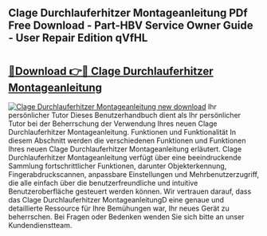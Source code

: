 ## Clage Durchlauferhitzer Montageanleitung PDf Free Download - Part-HBV Service Owner Guide - User Repair Edition qVfHL

# <h2><a href="http://df6zup.blite.top/?on=Clage+Durchlauferhitzer+Montageanleitung">🔗Download 👉🔴 Clage Durchlauferhitzer Montageanleitung</a></h2>

[![Clage Durchlauferhitzer Montageanleitung new download](https://i.imgur.com/lujVjoI.png)](http://df6zup.blite.top/?on=Clage+Durchlauferhitzer+Montageanleitung)
Ihr persönlicher Tutor Dieses Benutzerhandbuch dient als Ihr persönlicher Tutor bei der Beherrschung der Verwendung Ihres neuen Clage Durchlauferhitzer Montageanleitung. Funktionen und Funktionalität In diesem Abschnitt werden die verschiedenen Funktionen und Funktionen Ihres neuen Clage Durchlauferhitzer Montageanleitung erläutert. Clage Durchlauferhitzer Montageanleitung verfügt über eine beeindruckende Sammlung fortschrittlicher Funktionen, darunter Objekterkennung, Fingerabdruckscannen, anpassbare Einstellungen und Mehrbenutzerzugriff, die alle einfach über die benutzerfreundliche und intuitive Benutzeroberfläche gesteuert werden können. Wir vertrauen darauf, dass das Clage Durchlauferhitzer MontageanleitungD eine genaue und detaillierte Ressource für Ihre Bemühungen war, Ihr neues Gerät zu beherrschen. Bei Fragen oder Bedenken wenden Sie sich bitte an unser Kundendienstteam.

